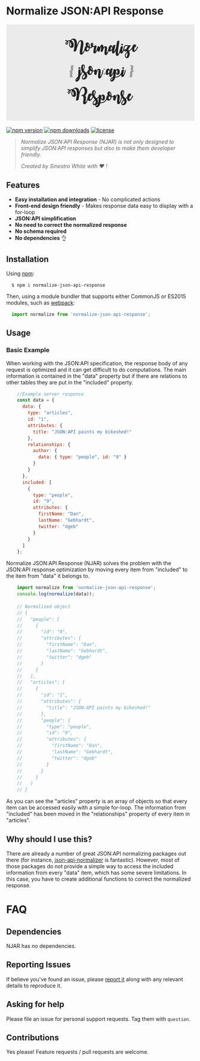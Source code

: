 # Normalize JSON:API Response

![Logo](/img/logo.png)

[![npm version](https://img.shields.io/npm/v/normalize-json-api-response.svg)](https://www.npmjs.com/package/normalize-json-api-response)
[![npm downloads](https://img.shields.io/npm/dt/normalize-json-api-response.svg)](https://www.npmjs.com/package/normalize-json-api-response)
[![license](https://img.shields.io/npm/l/normalize-json-api-response.svg)](https://github.com/SinestroWhite/Normalize-JSON-API/blob/master/LICENSE)

> *Normalize JSON:API Response (NJAR) is not only designed to simplify JSON:API responses but also to make them developer friendly.*
>
> *Created by Sinestro White with :heart: !*

## Features

- **Easy installation and integration** - No complicated actions
- **Front-end design friendly** - Makes response data easy to display with a for-loop
- **JSON:API simplification**
- **No need to correct the normalized response**
- **No schema required**
- **No dependencies** 👌

## Installation

Using [npm](https://www.npmjs.com/package/normalize-json-api-response):

```
  $ npm i normalize-json-api-response
```

Then, using a module bundler that supports either CommonJS or ES2015 modules, such as [webpack](https://github.com/webpack/webpack):

```js
  import normalize from 'normalize-json-api-response';
```

## Usage

### Basic Example

When working with the JSON:API specification, the response body of any request is optimized and it can get difficult to 
do computations. The main information is contained in the "data" property but if there are relations to other tables they
are put in the "included" property.

```js
    //Example server response
    const data = {
      data: {
        type: "articles",
        id: "1",
        attributes: {
          title: "JSON:API paints my bikeshed!"
        },
        relationships: {
          author: {
            data: { type: "people", id: "9" }
          }
        }
      },
      included: [
        {
          type: "people",
          id: "9",
          attributes: {
            firstName: "Dan",
            lastName: "Gebhardt",
            twitter: "dgeb"
          }
        }
      ]
    };

```

Normalize JSON:API Response (NJAR) solves the problem with the JSON:API response optimization by moving every item from
"included" to the item from "data" it belongs to.

```js
    import normalize from 'normalize-json-api-response';
    console.log(normalize(data));
    
    // Normalized object
    // {
    //   "people": [
    //     {
    //       "id": "9",
    //       "attributes": {
    //         "firstName": "Dan",
    //         "lastName": "Gebhardt",
    //         "twitter": "dgeb"
    //       }
    //     }
    //   ],
    //   "articles": [
    //     {
    //       "id": "1",
    //       "attributes": {
    //         "title": "JSON:API paints my bikeshed!"
    //       },
    //       "people": {
    //         "type": "people",
    //         "id": "9",
    //         "attributes": {
    //           "firstName": "Dan",
    //           "lastName": "Gebhardt",
    //           "twitter": "dgeb"
    //         }
    //       }
    //     }
    //   ]
    // }

```

As you can see the "articles" property is an array of objects so that every item can be accessed easily with a simple for-loop.
The information from "included" has been moved in the "relationships" property of every item in "articles".

## Why should I use this?

There are already a number of great JSON:API normalizing packages out there (for instance, [json-api-normalizer](https://www.npmjs.com/package/json-api-normalizer) is fantastic).
However, most of those packages do not provide a simple way to access the included information from every "data" item, 
which has some severe limitations. In this case, you have to create additional functions to correct the normalized response.

# FAQ

## Dependencies

NJAR has no dependencies.

## Reporting Issues

If believe you've found an issue, please [report it](https://github.com/SinestroWhite/Normalize-JSON-API/issues) along with any relevant details to reproduce it.

## Asking for help

Please file an issue for personal support requests. Tag them with `question`.

## Contributions

Yes please! Feature requests / pull requests are welcome.

